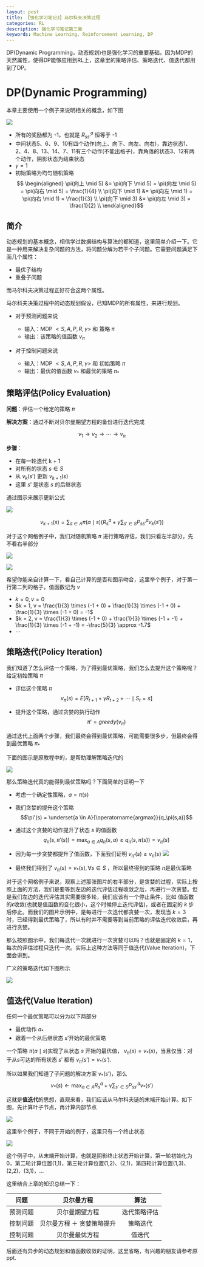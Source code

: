 ```yaml
---                            
layout: post                   
title: 【强化学习笔记3】马尔科夫决策过程
categories: RL                 
description: 强化学习笔记第三章
keywords: Machine Learning, Reinforcement Learning, DP
--- 
```


DP(Dynamic Programming，动态规划)也是强化学习的重要基础，因为MDP的天然属性，使得DP能够应用到RL上，这章里的策略评估、策略迭代、值迭代都用到了DP。

# DP(Dynamic Programming)

本章主要使用一个例子来说明相关的概念，如下图

![](https://github.com/feedliu/feedliu.github.io/blob/master/images/blog/small-gridworld.png?raw=true)

- 所有的奖励都为 -1，也就是 $R_{ss'}^a$ 恒等于 -1
- 中间状态5、6、9、10有四个动作(向上、向下、向左、向右)，靠边状态1、2、4、8、13、14、7、11有三个动作(不能出格子)，靠角落的状态3、12有两个动作，阴影状态为结束状态
- $\gamma = 1$
- 初始策略为均匀随机策略
$$
\begin{aligned}
\pi(向上 \mid 5) &= \pi(向下 \mid 5) = \pi(向左 \mid 5) = \pi(向右 \mid 5) = \frac{1}{4} \\
\pi(向下 \mid 1) &= \pi(向左 \mid 1) = \pi(向右 \mid 1) = \frac{1}{3} \\
\pi(向下 \mid 3) &= \pi(向左 \mid 3) = \frac{1}{2} \\
\end{aligned}$$

## 简介

动态规划的基本概念，相信学过数据结构与算法的都知道，这里简单介绍一下。它是一种用来解决复杂问题的方法，将问题分解为若干个子问题。它需要问题满足下面几个属性：

- 最优子结构
- 重叠子问题

而马尔科夫决策过程正好符合这两个属性。

马尔科夫决策过程中的动态规划假设，已知MDP的所有属性，来进行规划。

- 对于预测问题来说

    - 输入：MDP $<S,A,P,R,\gamma>$ 和 策略 $\pi$
    - 输出：该策略的值函数 $v_\pi$

- 对于控制问题来说

    - 输入：MDP $<S,A,P,R,\gamma>$ 和 初始策略 $\pi$ 
    - 输出：最优的值函数  $v_\ast$ 和最优的策略 $\pi_\ast$


## 策略评估(Policy Evaluation)

**问题**：评估一个给定的策略 $\pi$

**解决方案**：通过不断对贝尔曼期望方程的备份进行迭代完成

$$v_1 \rightarrow v_2 \rightarrow \cdots \rightarrow v_\pi$$

**步骤**：

- 在每一轮迭代 k + 1
- 对所有的状态 $s \in S$
- 从 $v_k(s')$ 更新 $v_{k + 1}(s)$
- 这里 $s'$ 是状态 $s$ 的后继状态

通过图示来展示更新公式

![](https://github.com/feedliu/feedliu.github.io/blob/master/images/blog/policy-evaluation.png?raw=true)

$$v_{k + 1}(s) = \sum_{a \in A}{\pi(a \mid s)\left( R_s^a + \gamma \sum_{s' \in S}{P_{ss'}^a v_k(s')} \right)}$$

对于这个网格例子中，我们对随机策略 $\pi$ 进行策略评估，我们只看左半部分，先不看右半部分

![](https://github.com/feedliu/feedliu.github.io/blob/master/images/blog/example-policy-iter-1.png?raw=true)

![](https://github.com/feedliu/feedliu.github.io/blob/master/images/blog/example-policy-iter-2.png?raw=true)

希望你能亲自计算一下，看自己计算的是否和图示吻合，这里举个例子，对于第一行第二列的格子，值函数记为 $v$

- $k = 0, v = 0$
- $k = 1, v = \frac{1}{3} \times (-1 + 0) + \frac{1}{3} \times (-1 + 0) + \frac{1}{3} \times (-1 + 0) = -1$
- $k = 2, v = \frac{1}{3} \times (-1 + 0) + \frac{1}{3} \times (-1 + -1) + \frac{1}{3} \times (-1 + -1) = -\frac{5}{3} \approx -1.7$
- $\cdots$

## 策略迭代(Policy Iteration)

我们知道了怎么评估一个策略，为了得到最优策略，我们怎么去提升这个策略呢？给定初始策略 $\pi$

- 评估这个策略 $\pi$
$$v_\pi(s) = E[R_{t + 1} + \gamma R_{t + 2} + \cdots \mid S_t = s]$$

- 提升这个策略，通过贪婪的执行动作
$$\pi' = greedy(v_\pi)$$

通过迭代上面两个步骤，我们最终会得到最优策略，可能需要很多步，但最终会得到最优策略 $\pi_\ast$

下面的图示是原教程中的，是帮助理解策略迭代的

![](https://github.com/feedliu/feedliu.github.io/blob/master/images/blog/img-policy-iteration.png?raw=true)

那么策略迭代真的能得到最优策略吗？下面简单的证明一下

- 考虑一个确定性策略，$a = \pi(s)$
- 我们贪婪的提升这个策略
$$\pi'(s) = \underset{a \in A}{\operatorname{argmax}}{q_\pi(s,a)}$$

- 通过这个贪婪的动作提升了状态 $s$ 的值函数
$$q_\pi(s, \pi'(s)) = \max_{a \in A}{q_\pi(s,a)} \ge q_\pi(s, \pi(s)) = v_\pi(s)$$

- 因为每一步贪婪都提升了值函数，下面我们证明 $v_{\pi '}(s) \ge v_\pi(s)$
![](https://github.com/feedliu/feedliu.github.io/blob/master/images/blog/prove-policy-iter.png?raw=true)

- 最终我们得到了 $v_\pi(s) = v_\ast(s),\forall{s \in S}$ ，所以最终得到的策略 $\pi$是最优策略

对于这个网格例子来说，观察上述那张图片的右半部分，是贪婪的过程，实际上按照上面的方法，我们是要等到左边的迭代评估过程收敛之后，再进行一次贪婪。但是我们左边的迭代评估其实需要很多轮，我们应该有一个停止条件，比如 值函数的$\epsilon$收敛(也就是值函数的变化很小，这个时候停止迭代评估)，或者在固定的 $k$ 步后停止。而我们的图片示例中，是每进行一次迭代都贪婪一次，发现当 $k = 3$ 时，已经得到最优策略了，所以有时并不需要等到当前策略的评估迭代收敛后，再进行贪婪。

那么按照图示中，我们每迭代一次就进行一次贪婪可以吗？也就是固定的 $k = 1$，每次的评估过程只迭代一次。实际上这种方法等同于值迭代(Value Iteration)，下面会讲到。

广义的策略迭代如下图所示

![](https://github.com/feedliu/feedliu.github.io/blob/master/images/blog/general-policy-iter.png?raw=true)


## 值迭代(Value Iteration)

任何一个最优策略可以分为以下两部分

- 最优动作 $a_\ast$
- 跟着一个从后继状态 $s'$开始的最优策略

一个策略 $\pi(a \mid s)$实现了从状态 $s$ 开始的最优值， $v_\pi(s) = v_\ast(s)$，当且仅当：对于从$s$可达的所有状态 $s'$ 都有 $v_\pi(s') = v_\ast(s')$.

所以如果我们知道了子问题的解决方案 $v_\ast(s')$，那么 $$v_\ast(s) \leftarrow \max_{a \in A}{R_s^a + \gamma \sum_{s' \in S}{P_{ss'}^a v_\ast(s')}}$$

这就是**值迭代**的思想，直观来看，我们应该从马尔科夫链的末端开始计算。如下图，先计算叶子节点，再计算内部节点

![](https://github.com/feedliu/feedliu.github.io/blob/master/images/blog/img-value-iteration.png?raw=true)

这里举个例子，不同于开始的例子，这里只有一个终止状态

![](https://github.com/feedliu/feedliu.github.io/blob/master/images/blog/example-value-iter.png?raw=true)

这个例子中，从末端开始计算，也就是阴影终止状态开始计算，第一轮初始化为0，第二轮计算位置(1,1)，第三轮计算位置(1,2)、(2,1)，第四轮计算位置(1,3)、(2,2)、(3,1)，...

这里结合上章的知识总结一下：

|问题|贝尔曼方程|算法|
|:-:|:-:|:-:|
|预测问题|贝尔曼期望方程|迭代策略评估|
|控制问题|贝尔曼方程 ＋ 贪婪策略提升|策略迭代|
|控制问题|贝尔曼最优方程|值迭代|

后面还有异步的动态规划和值函数收敛的证明，这里省略，有兴趣的朋友请参考原ppt.

